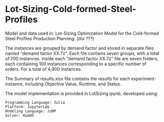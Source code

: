 # Lot-Sizing-Cold-formed-Steel-Profiles

Model and data used in:
Lot-Sizing Optimization Model for the Cold-formed Steel Profiles Production Planning.
[doi ???]


The instances are grouped by demand factor and stored in separate files named "demand factor XX.7z". Each file contains seven groups, with a total of 700 instances. 
Inside each "demand factor XX.7z" file are seven folders, each containing 100 instances corresponding to a specific number of orders.
For a total of 4,900 instances.

The Summary of results.xlsx file contains the results for each experiment-instance, including Objective Value, Runtime, and Status.

The model implementation is provided in LotSizing.ipynb, developed using:

    Programming Language: Julia
    Platform: JupyterLab
    Modeling Language: JuMP
    Solver: HiGHS
